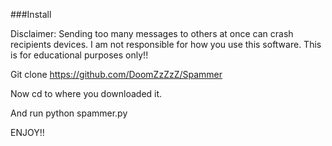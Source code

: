 ###Install

Disclaimer: Sending too many messages to others at once can crash recipients devices. I am not responsible for how you use this software. This is for educational purposes only!!



Git clone https://github.com/DoomZzZzZ/Spammer

Now cd to where you downloaded it.

And run python spammer.py

ENJOY!!
